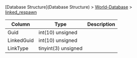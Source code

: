 [Database Structure](Database Structure) > [World-Database](World-Database) > [linked_respawn](linked_respawn)

Column | Type | Description
--- | --- | ---
Guid | int(10) unsigned | 
LinkedGuid | int(10) unsigned | 
LinkType | tinyint(3) unsigned | 
